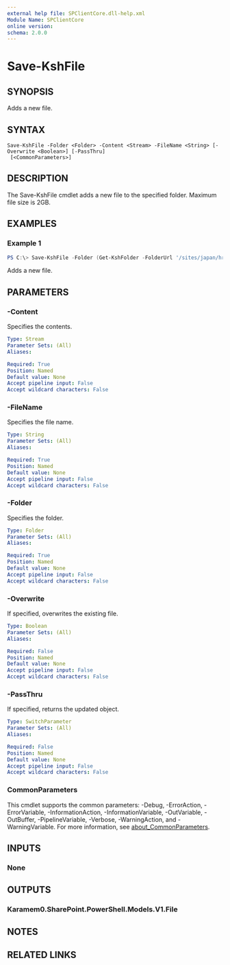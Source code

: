 ```yaml
---
external help file: SPClientCore.dll-help.xml
Module Name: SPClientCore
online version:
schema: 2.0.0
---
```


# Save-KshFile

## SYNOPSIS
Adds a new file.

## SYNTAX

```
Save-KshFile -Folder <Folder> -Content <Stream> -FileName <String> [-Overwrite <Boolean>] [-PassThru]
 [<CommonParameters>]
```

## DESCRIPTION
The Save-KshFile cmdlet adds a new file to the specified folder. Maximum file size is 2GB.

## EXAMPLES

### Example 1
```powershell
PS C:\> Save-KshFile -Folder (Get-KshFolder -FolderUrl '/sites/japan/hr/Shared%20Documents') -Content ([System.IO.File]::OpenRead('C:\README.txt')) -FileName 'README.txt'
```

Adds a new file.

## PARAMETERS

### -Content
Specifies the contents.

```yaml
Type: Stream
Parameter Sets: (All)
Aliases:

Required: True
Position: Named
Default value: None
Accept pipeline input: False
Accept wildcard characters: False
```

### -FileName
Specifies the file name.

```yaml
Type: String
Parameter Sets: (All)
Aliases:

Required: True
Position: Named
Default value: None
Accept pipeline input: False
Accept wildcard characters: False
```

### -Folder
Specifies the folder.

```yaml
Type: Folder
Parameter Sets: (All)
Aliases:

Required: True
Position: Named
Default value: None
Accept pipeline input: False
Accept wildcard characters: False
```

### -Overwrite
If specified, overwrites the existing file.

```yaml
Type: Boolean
Parameter Sets: (All)
Aliases:

Required: False
Position: Named
Default value: None
Accept pipeline input: False
Accept wildcard characters: False
```

### -PassThru
If specified, returns the updated object.

```yaml
Type: SwitchParameter
Parameter Sets: (All)
Aliases:

Required: False
Position: Named
Default value: None
Accept pipeline input: False
Accept wildcard characters: False
```

### CommonParameters
This cmdlet supports the common parameters: -Debug, -ErrorAction, -ErrorVariable, -InformationAction, -InformationVariable, -OutVariable, -OutBuffer, -PipelineVariable, -Verbose, -WarningAction, and -WarningVariable. For more information, see [about_CommonParameters](http://go.microsoft.com/fwlink/?LinkID=113216).

## INPUTS

### None

## OUTPUTS

### Karamem0.SharePoint.PowerShell.Models.V1.File

## NOTES

## RELATED LINKS
